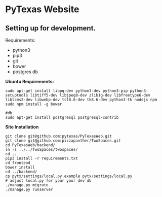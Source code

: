 # PyTexas Website

## Setting up for development.

Requirements:

- python3
- pip3
- git
- bower
- postgres db

**Ubuntu Requirements:**

```
sudo apt-get install libpq-dev python3-dev python3-pip python3-setuptools libtiff5-dev libjpeg8-dev zlib1g-dev libfreetype6-dev liblcms2-dev libwebp-dev tcl8.6-dev tk8.6-dev python3-tk nodejs npm
sudo npm install -g bower

#db
sudo apt-get install postgresql postgresql-contrib
```

**Site Installation**


```
git clone git@github.com:pytexas/PyTexasWeb.git
git clone git@github.com:pizzapanther/TwoSpaces.git
cd PyTexasWeb/backend/
ln -s ../../TwoSpaces/twospaces/
cd ..
pip3 install -r requirements.txt
cd frontend
bower install
cd ../backend/
cp pytx/settings/local.py.example pytx/settings/local.py
# adjust local.py for your your dev db
./manage.py migrate
./manage.py runserver
```

